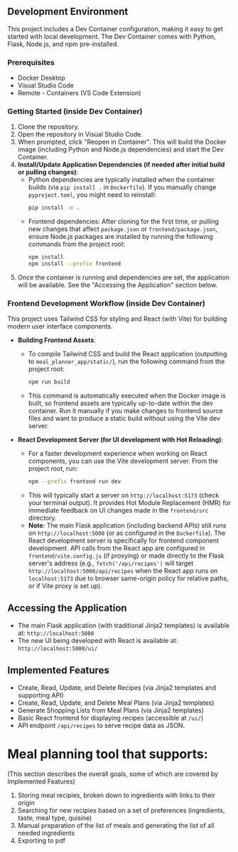 ## Development Environment

This project includes a Dev Container configuration, making it easy to get started with local development. The Dev Container comes with Python, Flask, Node.js, and npm pre-installed.

### Prerequisites

- Docker Desktop
- Visual Studio Code
- Remote - Containers (VS Code Extension)

### Getting Started (inside Dev Container)

1.  Clone the repository.
2.  Open the repository in Visual Studio Code.
3.  When prompted, click "Reopen in Container". This will build the Docker image (including Python and Node.js dependencies) and start the Dev Container.
4.  **Install/Update Application Dependencies (if needed after initial build or pulling changes)**:
    *   Python dependencies are typically installed when the container builds (via `pip install .` in `Dockerfile`). If you manually change `pyproject.toml`, you might need to reinstall:
        ```bash
        pip install -e .
        ```
    *   Frontend dependencies: After cloning for the first time, or pulling new changes that affect `package.json` or `frontend/package.json`, ensure Node.js packages are installed by running the following commands from the project root:
        ```bash
        npm install
        npm install --prefix frontend
        ```
5.  Once the container is running and dependencies are set, the application will be available. See the "Accessing the Application" section below.


### Frontend Development Workflow (inside Dev Container)

This project uses Tailwind CSS for styling and React (with Vite) for building modern user interface components.

*   **Building Frontend Assets**:
    *   To compile Tailwind CSS and build the React application (outputting to `meal_planner_app/static/`), run the following command from the project root:
        ```bash
        npm run build
        ```
    *   This command is automatically executed when the Docker image is built, so frontend assets are typically up-to-date within the dev container. Run it manually if you make changes to frontend source files and want to produce a static build without using the Vite dev server.

*   **React Development Server (for UI development with Hot Reloading)**:
    *   For a faster development experience when working on React components, you can use the Vite development server. From the project root, run:
        ```bash
        npm --prefix frontend run dev
        ```
    *   This will typically start a server on `http://localhost:5173` (check your terminal output). It provides Hot Module Replacement (HMR) for immediate feedback on UI changes made in the `frontend/src` directory.
    *   **Note**: The main Flask application (including backend APIs) still runs on `http://localhost:5000` (or as configured in the `Dockerfile`). The React development server is specifically for frontend component development. API calls from the React app are configured in `frontend/vite.config.js` (if proxying) or made directly to the Flask server's address (e.g., `fetch('/api/recipes')` will target `http://localhost:5000/api/recipes` when the React app runs on `localhost:5173` due to browser same-origin policy for relative paths, or if Vite proxy is set up).

## Accessing the Application

*   The main Flask application (with traditional Jinja2 templates) is available at: `http://localhost:5000`
*   The new UI being developed with React is available at: `http://localhost:5000/ui/`

## Implemented Features

- Create, Read, Update, and Delete Recipes (via Jinja2 templates and supporting API)
- Create, Read, Update, and Delete Meal Plans (via Jinja2 templates)
- Generate Shopping Lists from Meal Plans (via Jinja2 templates)
- Basic React frontend for displaying recipes (accessible at `/ui/`)
- API endpoint `/api/recipes` to serve recipe data as JSON.

# Meal planning tool that supports:
(This section describes the overall goals, some of which are covered by Implemented Features)
1. Storing meal recipies, broken down to ingredients with links to their origin
2. Searching for new recipies based on a set of preferences (ingredients, taste, meal type, quisine)
3. Manual preparation of the list of meals and generating the list of all needed ingredients
4. Exporting to pdf
